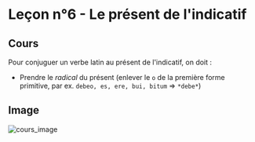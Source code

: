 # Leçon n°6 - Le présent de l'indicatif

## Cours

Pour conjuguer un verbe latin au présent de l'indicatif, on doit :

* Prendre le *radical* du présent (enlever le `o` de la première forme primitive, par ex. `debeo, es, ere, bui, bitum` => `*debe*`)

## Image

<img src="./2-1e déclinaison bis.png" alt="cours_image">

